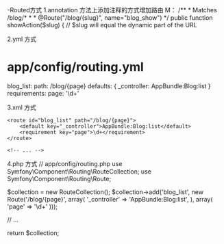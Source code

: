 -Routed方式
  1.annotation 方法上添加注释的方式增加路由
    M：
    /**
     * Matches /blog/*
     *
     * @Route("/blog/{slug}", name="blog_show")
     */
    public function showAction($slug)
    {
        // $slug will equal the dynamic part of the URL
 
 2.yml 方式
  # app/config/routing.yml
  blog_list:
    path:      /blog/{page}
    defaults:  { _controller: AppBundle:Blog:list }
    requirements:
        page: '\d+'
 
 3.xml 方式
 <!-- app/config/routing.xml -->
 <?xml version="1.0" encoding="UTF-8" ?>
 <routes xmlns="http://symfony.com/schema/routing"
    xmlns:xsi="http://www.w3.org/2001/XMLSchema-instance"
    xsi:schemaLocation="http://symfony.com/schema/routing
        http://symfony.com/schema/routing/routing-1.0.xsd">
 
    <route id="blog_list" path="/blog/{page}">
        <default key="_controller">AppBundle:Blog:list</default>
        <requirement key="page">\d+</requirement>
    </route>
 
    <!-- ... -->
 </routes>
 
 4.php 方式
 // app/config/routing.php
  use Symfony\Component\Routing\RouteCollection;
  use Symfony\Component\Routing\Route;

  $collection = new RouteCollection();
  $collection->add('blog_list', new Route('/blog/{page}', array(
      '_controller' => 'AppBundle:Blog:list',
  ), array(
      'page' => '\d+'
  )));

  // ...

  return $collection;
